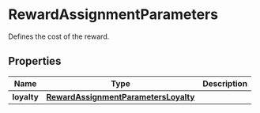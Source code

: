 

# RewardAssignmentParameters

Defines the cost of the reward.

## Properties

| Name | Type | Description |
|------------ | ------------- | ------------- |
|**loyalty** | [**RewardAssignmentParametersLoyalty**](RewardAssignmentParametersLoyalty.md) |  |



